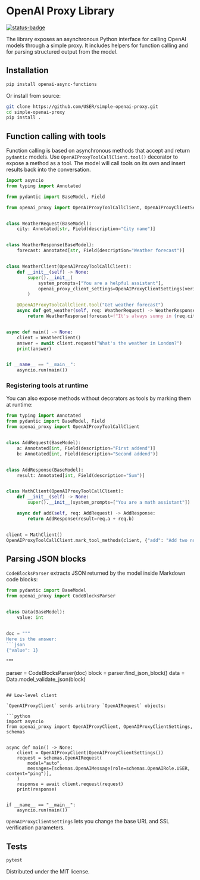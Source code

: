 # OpenAI Proxy Library

[![status-badge](https://woodpecker.dev.nachert.art/api/badges/2/status.svg)](https://woodpecker.dev.nachert.art/repos/2)

The library exposes an asynchronous Python interface for calling OpenAI models through a
simple proxy. It includes helpers for function calling and for parsing structured output from
the model.

## Installation

```bash
pip install openai-async-functions
```

Or install from source:

```bash
git clone https://github.com/USER/simple-openai-proxy.git
cd simple-openai-proxy
pip install .
```

## Function calling with tools

Function calling is based on asynchronous methods that accept and return `pydantic` models.
Use `OpenAIProxyToolCallClient.tool()` decorator to expose a method as a tool. The model will
call tools on its own and insert results back into the conversation.

```python
import asyncio
from typing import Annotated

from pydantic import BaseModel, Field

from openai_proxy import OpenAIProxyToolCallClient, OpenAIProxyClientSettings


class WeatherRequest(BaseModel):
    city: Annotated[str, Field(description="City name")]


class WeatherResponse(BaseModel):
    forecast: Annotated[str, Field(description="Weather forecast")]


class WeatherClient(OpenAIProxyToolCallClient):
    def __init__(self) -> None:
        super().__init__(
            system_prompts=["You are a helpful assistant"],
            openai_proxy_client_settings=OpenAIProxyClientSettings(verify_ssl=False),
        )

    @OpenAIProxyToolCallClient.tool("Get weather forecast")
    async def get_weather(self, req: WeatherRequest) -> WeatherResponse:
        return WeatherResponse(forecast=f"It's always sunny in {req.city}")


async def main() -> None:
    client = WeatherClient()
    answer = await client.request("What's the weather in London?")
    print(answer)


if __name__ == "__main__":
    asyncio.run(main())
```

### Registering tools at runtime

You can also expose methods without decorators as tools by marking them at runtime:

```python
from typing import Annotated
from pydantic import BaseModel, Field
from openai_proxy import OpenAIProxyToolCallClient


class AddRequest(BaseModel):
    a: Annotated[int, Field(description="First addend")]
    b: Annotated[int, Field(description="Second addend")]


class AddResponse(BaseModel):
    result: Annotated[int, Field(description="Sum")]


class MathClient(OpenAIProxyToolCallClient):
    def __init__(self) -> None:
        super().__init__(system_prompts=["You are a math assistant"])

    async def add(self, req: AddRequest) -> AddResponse:
        return AddResponse(result=req.a + req.b)


client = MathClient()
OpenAIProxyToolCallClient.mark_tool_methods(client, {"add": "Add two numbers"})
```

## Parsing JSON blocks

`CodeBlocksParser` extracts JSON returned by the model inside Markdown code blocks:

```python
from pydantic import BaseModel
from openai_proxy import CodeBlocksParser


class Data(BaseModel):
    value: int


doc = """
Here is the answer:
```json
{"value": 1}
```
"""

parser = CodeBlocksParser(doc)
block = parser.find_json_block()
data = Data.model_validate_json(block)
```

## Low-level client

`OpenAIProxyClient` sends arbitrary `OpenAIRequest` objects:

```python
import asyncio
from openai_proxy import OpenAIProxyClient, OpenAIProxyClientSettings, schemas


async def main() -> None:
    client = OpenAIProxyClient(OpenAIProxyClientSettings())
    request = schemas.OpenAIRequest(
        model="auto",
        messages=[schemas.OpenAIMessage(role=schemas.OpenAIRole.USER, content="ping")],
    )
    response = await client.request(request)
    print(response)


if __name__ == "__main__":
    asyncio.run(main())
```

`OpenAIProxyClientSettings` lets you change the base URL and SSL verification parameters.

## Tests

```bash
pytest
```

Distributed under the MIT license.
